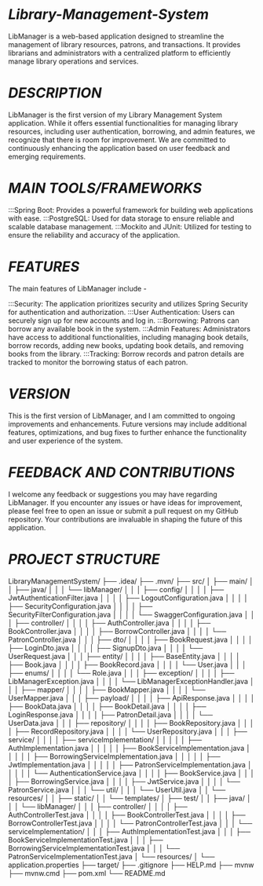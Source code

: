 # ***Library-Management-System***
LibManager is a web-based application designed to streamline the management of library resources,
patrons, and transactions. It provides librarians and administrators with a centralized platform 
to efficiently manage library operations and services.

# ***DESCRIPTION***
LibManager is the first version of my Library Management System application.
While it offers essential functionalities for managing library resources, including user authentication, 
borrowing, and admin features, we recognize that there is room for improvement. 
We are committed to continuously enhancing the application based on user feedback and emerging requirements.

# ***MAIN TOOLS/FRAMEWORKS*** 
:::Spring Boot: Provides a powerful framework for building web applications with ease.
:::PostgreSQL: Used for data storage to ensure reliable and scalable database management.
:::Mockito and JUnit: Utilized for testing to ensure the reliability and accuracy of the application.


# ***FEATURES***
The main features of LibManager include -

:::Security: The application prioritizes security and utilizes Spring Security for authentication and authorization.
:::User Authentication: Users can securely sign up for new accounts and log in.
:::Borrowing: Patrons can borrow any available book in the system.
:::Admin Features: Administrators have access to additional functionalities, including managing book details, borrow records, adding new books, updating book details, and removing books from the library.
:::Tracking: Borrow records and patron details are tracked to monitor the borrowing status of each patron.

# ***VERSION***
This is the first version of LibManager, and I am committed to ongoing improvements and enhancements.
Future versions may include additional features, optimizations, and bug fixes to further enhance the functionality 
and user experience of the system.

# ***FEEDBACK AND CONTRIBUTIONS***
I welcome any feedback or suggestions you may have regarding LibManager. If you encounter any issues 
or have ideas for improvement, please feel free to open an issue or submit a pull request on my GitHub repository. 
Your contributions are invaluable in shaping the future of this application.

# ***PROJECT STRUCTURE***

LibraryManagementSystem/
├── .idea/
├── .mvn/
├── src/
│   ├── main/
│   │   ├── java/
│   │   │   └── libManager/
│   │   │       ├── config/
│   │   │       │   ├── JwtAuthenticationFilter.java
│   │   │       │   ├── LogoutConfiguration.java
│   │   │       │   ├── SecurityConfiguration.java
│   │   │       │   ├── SecurityFilterConfiguration.java
│   │   │       │   └── SwaggerConfiguration.java
│   │   │       ├── controller/
│   │   │       │   ├── AuthController.java
│   │   │       │   ├── BookController.java
│   │   │       │   ├── BorrowController.java
│   │   │       │   └── PatronController.java
│   │   │       ├── dto/
│   │   │       │   ├── BookRequest.java
│   │   │       │   ├── LoginDto.java
│   │   │       │   ├── SignupDto.java
│   │   │       │   └── UserRequest.java
│   │   │       ├── entity/
│   │   │       │   ├── BaseEntity.java
│   │   │       │   ├── Book.java
│   │   │       │   ├── BookRecord.java
│   │   │       │   └── User.java
│   │   │       ├── enums/
│   │   │       │   └── Role.java
│   │   │       ├── exception/
│   │   │       │   ├── LibManagerException.java
│   │   │       │   └── LibManagerExceptionHandler.java
│   │   │       ├── mapper/
│   │   │       │   ├── BookMapper.java
│   │   │       │   └── UserMapper.java
│   │   │       ├── payload/
│   │   │       │   ├── ApiResponse.java
│   │   │       │   ├── BookData.java
│   │   │       │   ├── BookDetail.java
│   │   │       │   ├── LoginResponse.java
│   │   │       │   ├── PatronDetail.java
│   │   │       │   └── UserData.java
│   │   │       ├── repository/
│   │   │       │   ├── BookRepository.java
│   │   │       │   ├── RecordRepository.java
│   │   │       │   └── UserRepository.java
│   │   │       ├── service/
│   │   │       │   ├── serviceImplementation/
│   │   │       │   │   ├── AuthImplementation.java
│   │   │       │   │   ├── BookServiceImplementation.java
│   │   │       │   │   ├── BorrowingServiceImplementation.java
│   │   │       │   │   ├── JwtImplementation.java
│   │   │       │   │   ├── PatronServiceImplementation.java
│   │   │       │   │   └── AuthenticationService.java
│   │   │       │   ├── BookService.java
│   │   │       │   ├── BorrowingService.java
│   │   │       │   ├── JwtService.java
│   │   │       │   └── PatronService.java
│   │   │       └── util/
│   │   │           └── UserUtil.java
│   │   └── resources/
│   │       ├── static/
│   │       └── templates/
│   ├── test/
│   │   ├── java/
│   │   │   └── libManager/
│   │   │       ├── controller/
│   │   │       │   ├── AuthControllerTest.java
│   │   │       │   ├── BookControllerTest.java
│   │   │       │   ├── BorrowControllerTest.java
│   │   │       │   └── PatronControllerTest.java
│   │   │       └── serviceImplementation/
│   │   │           ├── AuthImplementationTest.java
│   │   │           ├── BookServiceImplementationTest.java
│   │   │           ├── BorrowingServiceImplementationTest.java
│   │   │           └── PatronServiceImplementationTest.java
│   └── resources/
│       └── application.properties
├── target/
├── .gitignore
├── HELP.md
├── mvnw
├── mvnw.cmd
├── pom.xml
└── README.md